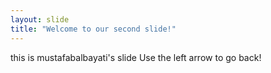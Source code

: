 ```yaml
---
layout: slide
title: "Welcome to our second slide!"
---
```

this is mustafabalbayati's slide
Use the left arrow to go back!

